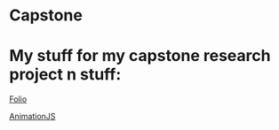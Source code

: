 # Capstone
<h1>My stuff for my capstone research project n stuff:</h1>

[Folio](https://wise-pickled-alyssum.glitch.me/)

[AnimationJS](https://dune-seasoned-cosmos.glitch.me/)
